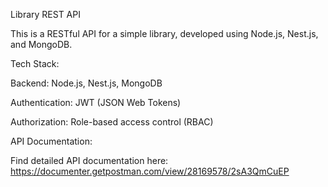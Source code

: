 Library REST API

This is a RESTful API for a simple library, developed using Node.js, Nest.js, and MongoDB.

Tech Stack:

Backend: Node.js, Nest.js, MongoDB

Authentication: JWT (JSON Web Tokens)

Authorization: Role-based access control (RBAC)

API Documentation:

Find detailed API documentation here: https://documenter.getpostman.com/view/28169578/2sA3QmCuEP


